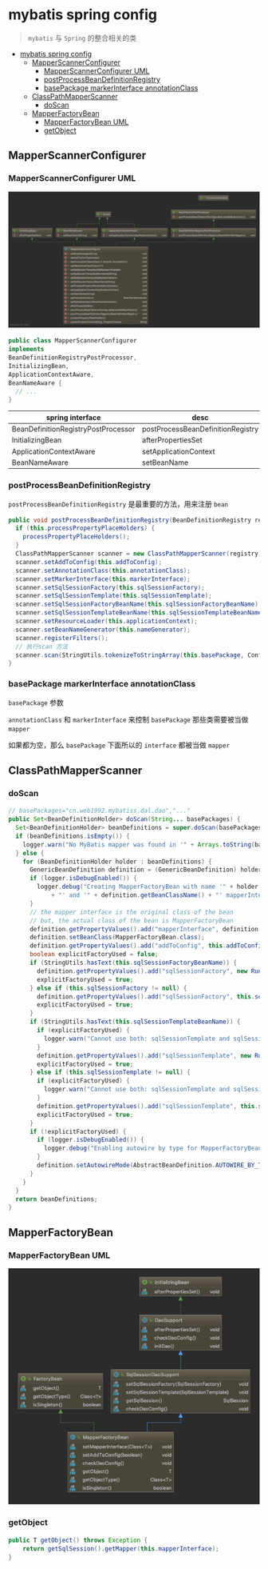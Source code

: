 # mybatis spring config

> `mybatis` 与 `Spring` 的整合相关的类

- [mybatis spring config](#mybatis-spring-config)
  - [MapperScannerConfigurer](#mapperscannerconfigurer)
    - [MapperScannerConfigurer UML](#mapperscannerconfigurer-uml)
    - [postProcessBeanDefinitionRegistry](#postprocessbeandefinitionregistry)
    - [basePackage markerInterface annotationClass](#basepackage-markerinterface-annotationclass)
  - [ClassPathMapperScanner](#classpathmapperscanner)
    - [doScan](#doscan)
  - [MapperFactoryBean](#mapperfactorybean)
    - [MapperFactoryBean UML](#mapperfactorybean-uml)
    - [getObject](#getobject)

## MapperScannerConfigurer

### MapperScannerConfigurer UML

![MapperScannerConfigurer](./images/mybatis-mapper-scanner-configurer.png)

```java
public class MapperScannerConfigurer
implements
BeanDefinitionRegistryPostProcessor,
InitializingBean,
ApplicationContextAware,
BeanNameAware {
  // ...
}
```

| spring interface                    | desc                              |
| ----------------------------------- | --------------------------------- |
| BeanDefinitionRegistryPostProcessor | postProcessBeanDefinitionRegistry |
| InitializingBean                    | afterPropertiesSet                |
| ApplicationContextAware             | setApplicationContext             |
| BeanNameAware                       | setBeanName                       |

### postProcessBeanDefinitionRegistry

`postProcessBeanDefinitionRegistry` 是最重要的方法，用来注册 `bean`

```java
public void postProcessBeanDefinitionRegistry(BeanDefinitionRegistry registry) throws BeansException {
  if (this.processPropertyPlaceHolders) {
    processPropertyPlaceHolders();
  }
  ClassPathMapperScanner scanner = new ClassPathMapperScanner(registry);
  scanner.setAddToConfig(this.addToConfig);
  scanner.setAnnotationClass(this.annotationClass);
  scanner.setMarkerInterface(this.markerInterface);
  scanner.setSqlSessionFactory(this.sqlSessionFactory);
  scanner.setSqlSessionTemplate(this.sqlSessionTemplate);
  scanner.setSqlSessionFactoryBeanName(this.sqlSessionFactoryBeanName);
  scanner.setSqlSessionTemplateBeanName(this.sqlSessionTemplateBeanName);
  scanner.setResourceLoader(this.applicationContext);
  scanner.setBeanNameGenerator(this.nameGenerator);
  scanner.registerFilters();
  // 执行scan 方法
  scanner.scan(StringUtils.tokenizeToStringArray(this.basePackage, ConfigurableApplicationContext.CONFIG_LOCATION_DELIMITERS));
}
```

### basePackage markerInterface annotationClass

`basePackage` 参数

`annotationClass` 和 `markerInterface` 来控制 `basePackage` 那些类需要被当做 `mapper`

如果都为空，那么 `basePackage` 下面所以的 `interface` 都被当做 `mapper`

## ClassPathMapperScanner

### doScan

```java
// basePackages="cn.web1992.mybatiss.dal.dao","..."
public Set<BeanDefinitionHolder> doScan(String... basePackages) {
  Set<BeanDefinitionHolder> beanDefinitions = super.doScan(basePackages);
  if (beanDefinitions.isEmpty()) {
    logger.warn("No MyBatis mapper was found in '" + Arrays.toString(basePackages) + "' package. Please check your configuration.");
  } else {
    for (BeanDefinitionHolder holder : beanDefinitions) {
      GenericBeanDefinition definition = (GenericBeanDefinition) holder.getBeanDefinition();
      if (logger.isDebugEnabled()) {
        logger.debug("Creating MapperFactoryBean with name '" + holder.getBeanName() 
            + "' and '" + definition.getBeanClassName() + "' mapperInterface");
      }
      // the mapper interface is the original class of the bean
      // but, the actual class of the bean is MapperFactoryBean
      definition.getPropertyValues().add("mapperInterface", definition.getBeanClassName());
      definition.setBeanClass(MapperFactoryBean.class);
      definition.getPropertyValues().add("addToConfig", this.addToConfig);
      boolean explicitFactoryUsed = false;
      if (StringUtils.hasText(this.sqlSessionFactoryBeanName)) {
        definition.getPropertyValues().add("sqlSessionFactory", new RuntimeBeanReference(this.sqlSessionFactoryBeanName));
        explicitFactoryUsed = true;
      } else if (this.sqlSessionFactory != null) {
        definition.getPropertyValues().add("sqlSessionFactory", this.sqlSessionFactory);
        explicitFactoryUsed = true;
      }
      if (StringUtils.hasText(this.sqlSessionTemplateBeanName)) {
        if (explicitFactoryUsed) {
          logger.warn("Cannot use both: sqlSessionTemplate and sqlSessionFactory together. sqlSessionFactory is ignored.");
        }
        definition.getPropertyValues().add("sqlSessionTemplate", new RuntimeBeanReference(this.sqlSessionTemplateBeanName));
        explicitFactoryUsed = true;
      } else if (this.sqlSessionTemplate != null) {
        if (explicitFactoryUsed) {
          logger.warn("Cannot use both: sqlSessionTemplate and sqlSessionFactory together. sqlSessionFactory is ignored.");
        }
        definition.getPropertyValues().add("sqlSessionTemplate", this.sqlSessionTemplate);
        explicitFactoryUsed = true;
      }
      if (!explicitFactoryUsed) {
        if (logger.isDebugEnabled()) {
          logger.debug("Enabling autowire by type for MapperFactoryBean with name '" + holder.getBeanName() + "'.");
        }
        definition.setAutowireMode(AbstractBeanDefinition.AUTOWIRE_BY_TYPE);
      }
    }
  }
  return beanDefinitions;
}
```

## MapperFactoryBean

### MapperFactoryBean UML

![MapperFactoryBean](./images/mybatis-mapper-factory-bean.png)

### getObject

```java
public T getObject() throws Exception {
    return getSqlSession().getMapper(this.mapperInterface);
}
```
